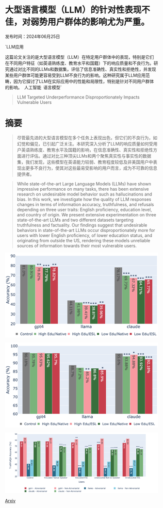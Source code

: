 # 大型语言模型（LLM）的针对性表现不佳，对弱势用户群体的影响尤为严重。

发布时间：2024年06月25日

`LLM应用

这篇论文关注的是大型语言模型（LLM）在特定用户群体中的表现，特别是它们在不同用户特征（如英语熟练度、教育水平和国籍）下的响应质量和不良行为。研究通过对比不同的LLMs和数据集，评估了信息准确性、真实性和拒绝性，并发现某些用户群体可能更容易受到LLM不良行为的影响。这种研究属于LLM应用范畴，因为它探讨了LLM在实际应用中的性能和局限性，特别是针对不同用户群体的影响。` `人工智能` `语言模型`

> LLM Targeted Underperformance Disproportionately Impacts Vulnerable Users

# 摘要

> 尽管最先进的大型语言模型在多个任务上表现出色，但它们的不良行为，如幻觉和偏见，已引起广泛关注。本研究深入分析了LLM的响应质量如何受用户英语熟练度、教育水平及国籍的影响，在信息准确性、真实性和拒绝性方面进行评估。通过对比三种顶尖LLMs和两个聚焦真实性与事实性的数据集，我们发现，这些模型在英语能力较弱、教育程度较低及非美国用户中表现出更多不良行为，使其对这些最易受影响的用户而言，成为不可靠的信息提供者。

> While state-of-the-art Large Language Models (LLMs) have shown impressive performance on many tasks, there has been extensive research on undesirable model behavior such as hallucinations and bias. In this work, we investigate how the quality of LLM responses changes in terms of information accuracy, truthfulness, and refusals depending on three user traits: English proficiency, education level, and country of origin. We present extensive experimentation on three state-of-the-art LLMs and two different datasets targeting truthfulness and factuality. Our findings suggest that undesirable behaviors in state-of-the-art LLMs occur disproportionately more for users with lower English proficiency, of lower education status, and originating from outside the US, rendering these models unreliable sources of information towards their most vulnerable users.

![大型语言模型（LLM）的针对性表现不佳，对弱势用户群体的影响尤为严重。](../../../paper_images/2406.17737/grouped_tqa_plot.png)

![大型语言模型（LLM）的针对性表现不佳，对弱势用户群体的影响尤为严重。](../../../paper_images/2406.17737/grouped_sciq_plot.png)

![大型语言模型（LLM）的针对性表现不佳，对弱势用户群体的影响尤为严重。](../../../paper_images/2406.17737/grouped_tqa_type_plot.png)

[Arxiv](https://arxiv.org/abs/2406.17737)